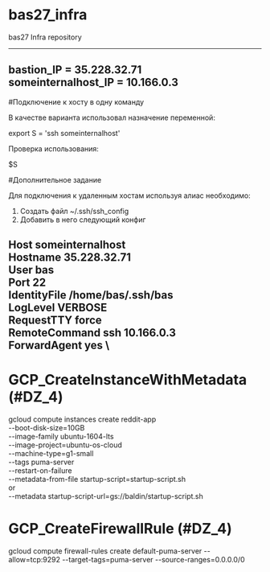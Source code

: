 # bas27_infra
bas27 Infra repository

-------------------------
bastion_IP = 35.228.32.71 \
someinternalhost_IP = 10.166.0.3
-------------------------

#Подключение к хосту в одну команду

В качестве варианта использовал назначение переменной:

export S = 'ssh someinternalhost'

Проверка использования:

$S

#Дополнительное задание

Для подключения к удаленным хостам используя алиас необходимо:

1. Создать файл ~/.ssh/ssh_config
2. Добавить в него следующий конфиг

Host someinternalhost \
        Hostname 35.228.32.71 \
        User bas \
        Port 22 \
        IdentityFile /home/bas/.ssh/bas \
        LogLevel VERBOSE \
        RequestTTY force \
        RemoteCommand ssh 10.166.0.3 \
        ForwardAgent yes \
------------------------
# GCP_CreateInstanceWithMetadata (#DZ_4)

gcloud compute instances create reddit-app\
  --boot-disk-size=10GB \
  --image-family ubuntu-1604-lts \
  --image-project=ubuntu-os-cloud \
  --machine-type=g1-small \
  --tags puma-server \
  --restart-on-failure \
  --metadata-from-file startup-script=startup-script.sh \
 or \
  --metadata startup-script-url=gs://baldin/startup-script.sh

# GCP_CreateFirewallRule (#DZ_4)

gcloud compute firewall-rules create default-puma-server --allow=tcp:9292 --target-tags=puma-server --source-ranges=0.0.0.0/0
